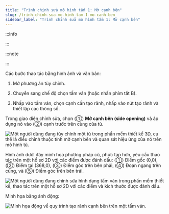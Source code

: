 ```yaml
---
title: "Trình chỉnh sửa mô hình tấm 1: Mở cạnh bên"
slug: /trinh-chinh-sua-mo-hinh-tam-1-mo-canh-ben
sidebar_label: "Trình chỉnh sửa mô hình tấm 1: Mở cạnh bên"
---
```


:::info

:::

:::note

:::

Các bước thao tác bằng hình ảnh và văn bản:

1. Mở phương án tùy chỉnh.

2. Chuyển sang chế độ chọn tấm ván (hoặc nhấn phím tắt B).

3. Nhấp vào tấm ván, chọn cạnh cần tạo rãnh, nhấp vào nút tạo rãnh và thiết lập các thông số.

Trong giao diện chỉnh sửa, chọn (①) **Mở cạnh bên (side opening)** và áp dụng nó vào (②) cạnh trước trên cùng của tủ.

![Một người dùng đang tùy chỉnh một tủ trong phần mềm thiết kế 3D, cụ thể là điều chỉnh thuộc tính mở cạnh bên và quan sát hiệu ứng của nó trên mô hình tủ.](https://storage.googleapis.com/jegavn_kb/images/e700a6a6-3f3a-4698-9d46-3172a56e6ad7.png)

Hình ảnh dưới đây minh họa phương pháp cũ, phức tạp hơn, yêu cầu thao tác trên một hồ sơ 2D với các điểm được đánh dấu: (①) Điểm gốc (0,0), (②) Điểm tại (368,0), (③) Điểm góc trên bên phải, (④) Đoạn ngang trên cùng, và (⑤) Điểm góc trên bên trái.

![Một người dùng đang chỉnh sửa hình dạng tấm ván trong phần mềm thiết kế, thao tác trên một hồ sơ 2D với các điểm và kích thước được đánh dấu.](https://storage.googleapis.com/jegavn_kb/images/433a21f9-aa8d-418a-8c4a-6b66d2f5a34e.png)

Minh họa bằng ảnh động:

![Minh họa động về quy trình tạo rãnh cạnh bên trên một tấm ván.](https://storage.googleapis.com/jegavn_kb/images/e75d725c-090e-46ba-9432-a1aa6631953b.gif) 